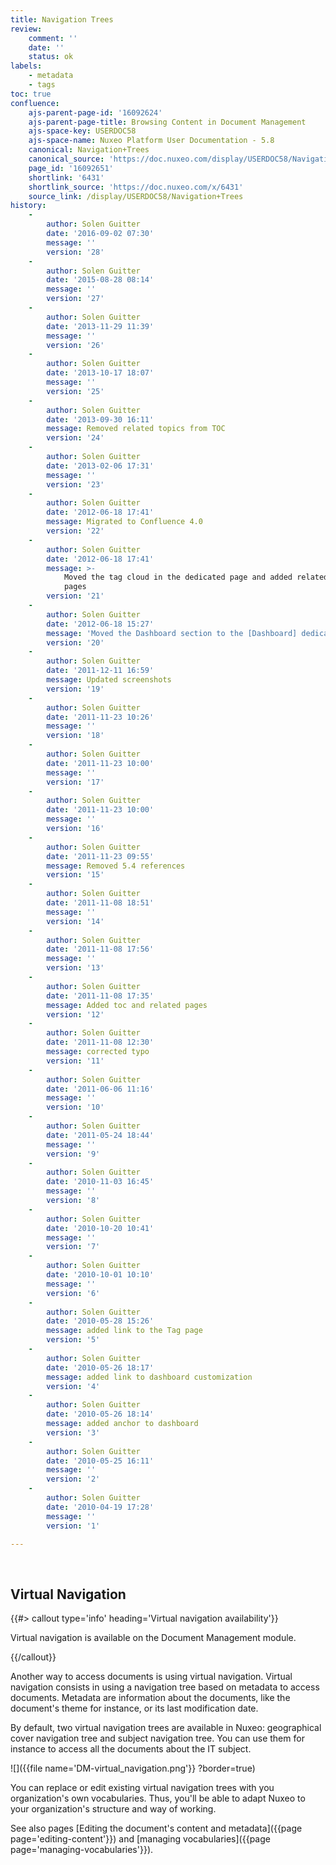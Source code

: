 ```yaml
---
title: Navigation Trees
review:
    comment: ''
    date: ''
    status: ok
labels:
    - metadata
    - tags
toc: true
confluence:
    ajs-parent-page-id: '16092624'
    ajs-parent-page-title: Browsing Content in Document Management
    ajs-space-key: USERDOC58
    ajs-space-name: Nuxeo Platform User Documentation - 5.8
    canonical: Navigation+Trees
    canonical_source: 'https://doc.nuxeo.com/display/USERDOC58/Navigation+Trees'
    page_id: '16092651'
    shortlink: '6431'
    shortlink_source: 'https://doc.nuxeo.com/x/6431'
    source_link: /display/USERDOC58/Navigation+Trees
history:
    - 
        author: Solen Guitter
        date: '2016-09-02 07:30'
        message: ''
        version: '28'
    - 
        author: Solen Guitter
        date: '2015-08-28 08:14'
        message: ''
        version: '27'
    - 
        author: Solen Guitter
        date: '2013-11-29 11:39'
        message: ''
        version: '26'
    - 
        author: Solen Guitter
        date: '2013-10-17 18:07'
        message: ''
        version: '25'
    - 
        author: Solen Guitter
        date: '2013-09-30 16:11'
        message: Removed related topics from TOC
        version: '24'
    - 
        author: Solen Guitter
        date: '2013-02-06 17:31'
        message: ''
        version: '23'
    - 
        author: Solen Guitter
        date: '2012-06-18 17:41'
        message: Migrated to Confluence 4.0
        version: '22'
    - 
        author: Solen Guitter
        date: '2012-06-18 17:41'
        message: >-
            Moved the tag cloud in the dedicated page and added related Studio
            pages
        version: '21'
    - 
        author: Solen Guitter
        date: '2012-06-18 15:27'
        message: 'Moved the Dashboard section to the [Dashboard] dedicated page'
        version: '20'
    - 
        author: Solen Guitter
        date: '2011-12-11 16:59'
        message: Updated screenshots
        version: '19'
    - 
        author: Solen Guitter
        date: '2011-11-23 10:26'
        message: ''
        version: '18'
    - 
        author: Solen Guitter
        date: '2011-11-23 10:00'
        message: ''
        version: '17'
    - 
        author: Solen Guitter
        date: '2011-11-23 10:00'
        message: ''
        version: '16'
    - 
        author: Solen Guitter
        date: '2011-11-23 09:55'
        message: Removed 5.4 references
        version: '15'
    - 
        author: Solen Guitter
        date: '2011-11-08 18:51'
        message: ''
        version: '14'
    - 
        author: Solen Guitter
        date: '2011-11-08 17:56'
        message: ''
        version: '13'
    - 
        author: Solen Guitter
        date: '2011-11-08 17:35'
        message: Added toc and related pages
        version: '12'
    - 
        author: Solen Guitter
        date: '2011-11-08 12:30'
        message: corrected typo
        version: '11'
    - 
        author: Solen Guitter
        date: '2011-06-06 11:16'
        message: ''
        version: '10'
    - 
        author: Solen Guitter
        date: '2011-05-24 18:44'
        message: ''
        version: '9'
    - 
        author: Solen Guitter
        date: '2010-11-03 16:45'
        message: ''
        version: '8'
    - 
        author: Solen Guitter
        date: '2010-10-20 10:41'
        message: ''
        version: '7'
    - 
        author: Solen Guitter
        date: '2010-10-01 10:10'
        message: ''
        version: '6'
    - 
        author: Solen Guitter
        date: '2010-05-28 15:26'
        message: added link to the Tag page
        version: '5'
    - 
        author: Solen Guitter
        date: '2010-05-26 18:17'
        message: added link to dashboard customization
        version: '4'
    - 
        author: Solen Guitter
        date: '2010-05-26 18:14'
        message: added anchor to dashboard
        version: '3'
    - 
        author: Solen Guitter
        date: '2010-05-25 16:11'
        message: ''
        version: '2'
    - 
        author: Solen Guitter
        date: '2010-04-19 17:28'
        message: ''
        version: '1'

---
```

&nbsp;

## Virtual Navigation

{{#> callout type='info' heading='Virtual navigation availability'}}

Virtual navigation is available on the Document Management module.

{{/callout}}

Another way to access documents is using virtual navigation. Virtual navigation consists in using a navigation tree based on metadata to access documents. Metadata are information about the documents, like the document's theme for instance, or its last modification date.

By default, two virtual navigation trees are available in Nuxeo: geographical cover navigation tree and subject navigation tree. You can use them for instance to access all the documents about the IT subject.

![]({{file name='DM-virtual_navigation.png'}} ?border=true)

You can replace or edit existing virtual navigation trees with you organization's own vocabularies. Thus, you'll be able to adapt Nuxeo to your organization's structure and way of working.

See also pages [Editing the document's content and metadata]({{page page='editing-content'}}) and [managing vocabularies]({{page page='managing-vocabularies'}}).

&nbsp;